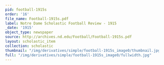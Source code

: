 ```yaml
---
pid: football-1915s
order: '16'
file_name: Football-1915s.pdf
label: Notre Dame Scholastic Football Review - 1915
_date: '1915'
object_type: newspaper
source: http://archives.nd.edu/Football/Football-1915s.pdf
layout: scholastic_item
collection: scholastic
thumbnail: "/img/derivatives/simple/football-1915s_image0/thumbnail.jpg"
full: "/img/derivatives/simple/football-1915s_image0/fullwidth.jpg"
---
```

